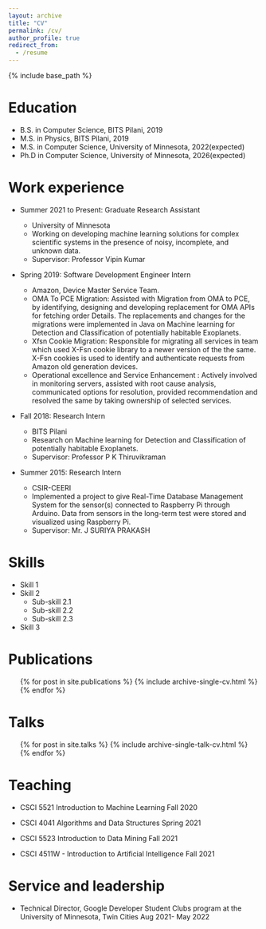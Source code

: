 ```yaml
---
layout: archive
title: "CV"
permalink: /cv/
author_profile: true
redirect_from:
  - /resume
---
```


{% include base_path %}

Education
======
* B.S. in Computer Science, BITS Pilani, 2019
* M.S. in Physics, BITS Pilani, 2019
* M.S. in Computer Science, University of Minnesota, 2022(expected)
* Ph.D in Computer Science, University of Minnesota, 2026(expected)

Work experience
======
* Summer 2021 to Present: Graduate Research Assistant
  * University of Minnesota
  * Working on developing machine learning solutions for complex scientific systems in the presence of noisy, incomplete, and unknown data.
  * Supervisor: Professor Vipin Kumar

* Spring 2019: Software Development Engineer Intern
  * Amazon, Device Master Service Team.
  * OMA To PCE Migration: Assisted with Migration from OMA to PCE, by identifying, designing and developing replacement for OMA APIs for fetching order Details. The replacements and changes for the migrations were implemented in Java on Machine learning for Detection and Classification of potentially
habitable Exoplanets.
  * Xfsn Cookie Migration: Responsible for migrating all services in team which used X-Fsn cookie library to a newer version of the the same. X-Fsn cookies is used to identify and authenticate requests from Amazon old generation devices.
  * Operational excellence and Service Enhancement :
Actively involved in monitoring servers, assisted with root cause analysis, communicated options for resolution, provided recommendation and resolved the same by taking ownership of selected services.

* Fall 2018: Research Intern
  * BITS Pilani
  * Research on Machine learning for Detection and Classification of potentially
habitable Exoplanets.
  * Supervisor: Professor P K Thiruvikraman

* Summer 2015: Research Intern
  * CSIR-CEERI
  * Implemented a project to give Real-Time Database Management System for the sensor(s) connected to 	Raspberry Pi through Arduino. Data from sensors in the long-term test were stored and visualized using Raspberry Pi.
  * Supervisor: Mr. J SURIYA PRAKASH
  
Skills
======
* Skill 1
* Skill 2
  * Sub-skill 2.1
  * Sub-skill 2.2
  * Sub-skill 2.3
* Skill 3

Publications
======
  <ul>{% for post in site.publications %}
    {% include archive-single-cv.html %}
  {% endfor %}</ul>
  
Talks
======
  <ul>{% for post in site.talks %}
    {% include archive-single-talk-cv.html %}
  {% endfor %}</ul>
  
Teaching
======
* CSCI 5521 Introduction to Machine Learning Fall 2020

* CSCI 4041 Algorithms and Data Structures Spring 2021

* CSCI 5523 Introduction to Data Mining Fall 2021

* CSCI 4511W - Introduction to Artificial Intelligence Fall 2021
  
Service and leadership
======
* Technical Director, Google Developer Student Clubs program at the University of Minnesota, Twin Cities Aug 2021- May 2022
